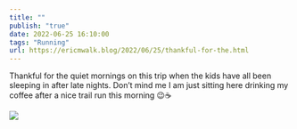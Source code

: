 ```yaml
---
title: ""
publish: "true"
date: 2022-06-25 16:10:00
tags: "Running"
url: https://ericmwalk.blog/2022/06/25/thankful-for-the.html
---
```


Thankful for the quiet mornings on this trip when the kids have all been sleeping in after late nights. Don’t mind me I am just sitting here drinking my coffee after a nice trail run this morning 😉☕️

![](https://ericmwalk.blog/uploads/2023/0cbac0ecb5.jpg)
